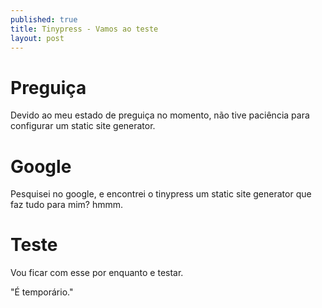 ```yaml
---
published: true
title: Tinypress - Vamos ao teste
layout: post
---
```

# Preguiça 

Devido ao meu estado de preguiça no momento, não tive paciência para configurar um static site generator.

# Google

Pesquisei no google, e encontrei o tinypress um static site generator que faz tudo para mim? hmmm.

# Teste

Vou ficar com esse por enquanto e testar. 

"É temporário."

